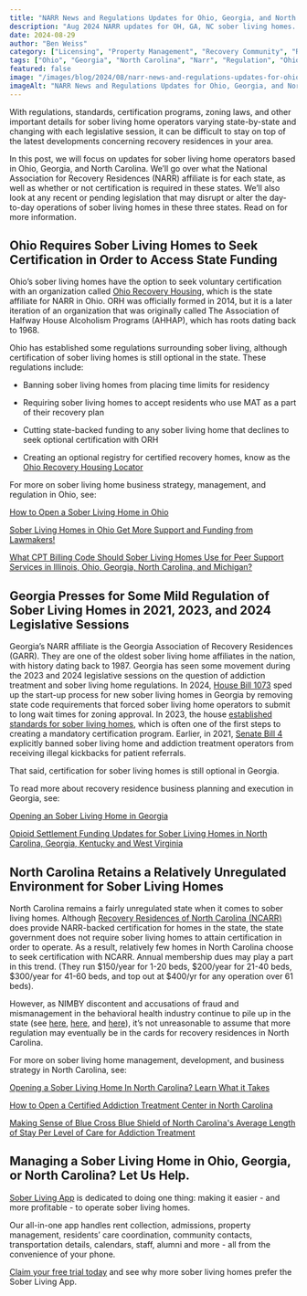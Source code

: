 ```yaml
---
title: "NARR News and Regulations Updates for Ohio, Georgia, and North Carolina Sober Living Homes"
description: "Aug 2024 NARR updates for OH, GA, NC sober living homes. Learn about certification, funding rules (OH), GA's new laws & NC's optional certification."
date: 2024-08-29
author: "Ben Weiss"
category: ["Licensing", "Property Management", "Recovery Community", "Regulations", "Sober Living Startup"]
tags: ["Ohio", "Georgia", "North Carolina", "Narr", "Regulation", "Ohio Recovery Housing", "Garr"]
featured: false
image: "/images/blog/2024/08/narr-news-and-regulations-updates-for-ohio-georgia-and-north-carolina-sober-living-homes/featured.jpg"
imageAlt: "NARR News and Regulations Updates for Ohio, Georgia, and North Carolina Sober Living Homes"
---
```


With regulations, standards, certification programs, zoning laws, and other important details for sober living home operators varying state-by-state and changing with each legislative session, it can be difficult to stay on top of the latest developments concerning recovery residences in your area. 

In this post, we will focus on updates for sober living home operators based in Ohio, Georgia, and North Carolina. We’ll go over what the National Association for Recovery Residences (NARR) affiliate is for each state, as well as whether or not certification is required in these states. We’ll also look at any recent or pending legislation that may disrupt or alter the day-to-day operations of sober living homes in these three states. Read on for more information. 

## Ohio Requires Sober Living Homes to Seek Certification in Order to Access State Funding

Ohio’s sober living homes have the option to seek voluntary certification with an organization called [Ohio Recovery Housing](<https://www.ohiorecoveryhousing.org/>), which is the state affiliate for NARR in Ohio. ORH was officially formed in 2014, but it is a later iteration of an organization that was originally called The Association of Halfway House Alcoholism Programs (AHHAP), which has roots dating back to 1968.

Ohio has established some regulations surrounding sober living, although certification of sober living homes is still optional in the state. These regulations include: 

  * Banning sober living homes from placing time limits for residency 

  * Requiring sober living homes to accept residents who use MAT as a part of their recovery plan 

  * Cutting state-backed funding to any sober living home that declines to seek optional certification with ORH

  * Creating an optional registry for certified recovery homes, know as the [Ohio Recovery Housing Locator](<https://find.ohiorecoveryhousing.org/>)

For more on sober living home business strategy, management, and regulation in Ohio, see: 

[How to Open a Sober Living Home in Ohio](<../../../2021/10/12/how-to-open-a-sober-living-home-in-ohio.html>)

[Sober Living Homes in Ohio Get More Support and Funding from Lawmakers!](<../../../2022/8/30/sober-living-homes-in-ohio-get-more-support-and-funding-from-lawmakers.html>)

[What CPT Billing Code Should Sober Living Homes Use for Peer Support Services in Illinois, Ohio, Georgia, North Carolina, and Michigan?](</sober-living-app-blog/what-cpt-billing-code-should-sober-living-homes-use-for-peer-support-services-in-illinois-ohio-georgia-north-carolina-and-michigan>)

## Georgia Presses for Some Mild Regulation of Sober Living Homes in 2021, 2023, and 2024 Legislative Sessions

Georgia’s NARR affiliate is the Georgia Association of Recovery Residences (GARR). They are one of the oldest sober living home affiliates in the nation, with history dating back to 1987. 
Georgia has seen some movement during the 2023 and 2024 legislative sessions on the question of addiction treatment and sober living home regulations. In 2024, [House Bill 1073](<https://www.gpb.org/news/2024/06/03/new-zoning-law-may-help-prevent-stigma-against-housing-for-people-in-addiction>) sped up the start-up process for new sober living homes in Georgia by removing state code requirements that forced sober living home operators to submit to long wait times for zoning approval. In 2023, the house [established standards for sober living homes](<https://www.gpb.org/news/2022/08/04/its-the-most-important-part-of-addiction-recovery-and-often-the-most-difficult>), which is often one of the first steps to creating a mandatory certification program. Earlier, in 2021, [Senate Bill 4](<https://www.legis.ga.gov/legislation/58874>) explicitly banned sober living home and addiction treatment operators from receiving illegal kickbacks for patient referrals. 

That said, certification for sober living homes is still optional in Georgia.

To read more about recovery residence business planning and execution in Georgia, see:

[Opening an Sober Living Home in Georgia](<../../../2021/11/23/opening-an-sober-living-home-in-georgia.html>)

[Opioid Settlement Funding Updates for Sober Living Homes in North Carolina, Georgia, Kentucky and West Virginia](</sober-living-app-blog/opioid-settlement-funding-updates-for-sober-living-homes-in-north-carolina-georgia-kentucky-and-west-virginia>)

## North Carolina Retains a Relatively Unregulated Environment for Sober Living Homes

North Carolina remains a fairly unregulated state when it comes to sober living homes. Although [Recovery Residences of North Carolina (NCARR)](<https://ncarr.org/>) does provide NARR-backed certification for homes in the state, the state government does not require sober living homes to attain certification in order to operate. As a result, relatively few homes in North Carolina choose to seek certification with NCARR. Annual membership dues may play a part in this trend. (They run $150/year for 1-20 beds, $200/year for 21-40 beds, $300/year for 41-60 beds, and top out at $400/yr for any operation over 61 beds). 

However, as NIMBY discontent and accusations of fraud and mismanagement in the behavioral health industry continue to pile up in the state (see [here](<https://www.wsoctv.com/news/local/residents-want-sober-living-homes-out-neighborhood/52855979/>), [here](<https://revealnews.org/article/drug-users-got-exploited-disabled-patients-got-hurt-one-woman-benefited-from-it-all/>), and [here](<https://revealnews.org/article/at-hundreds-of-rehabs-recovery-means-work-without-pay/>)), it’s not unreasonable to assume that more regulation may eventually be in the cards for recovery residences in North Carolina. 

For more on sober living home management, development, and business strategy in North Carolina, see:

[Opening a Sober Living Home In North Carolina? Learn What it Takes](<../../../2022/7/11/opening-a-sober-living-home-in-north-carolina-learn-what-it-takes.html>)

[How to Open a Certified Addiction Treatment Center in North Carolina](<https://behavehealth.com/blog/2021/12/10/how-to-open-a-certified-addiction-treatment-center-in-north-carolina>)

[Making Sense of Blue Cross Blue Shield of North Carolina's Average Length of Stay Per Level of Care for Addiction Treatment](<https://behavehealth.com/blog/2022/6/16/making-sense-of-blue-cross-blue-shield-of-north-carolinas-average-length-of-stay-per-level-of-care-for-addiction-treatment>)

## Managing a Sober Living Home in Ohio, Georgia, or North Carolina? Let Us Help.

[Sober Living App](</>) is dedicated to doing one thing: making it easier - and more profitable - to operate sober living homes. 

Our all-in-one app handles rent collection, admissions, property management, residents’ care coordination, community contacts, transportation details, calendars, staff, alumni and more - all from the convenience of your phone. 

[Claim your free trial today](<https://behavehealth.com/get-started?__hstc=135632115.075701b9fb7ccd58adc7b5b57a792227.1708902226082.1722205853113.1722795767849.32&__hssc=135632115.7.1722795767849&__hsfp=3530606189>) and see why more sober living homes prefer the Sober Living App.